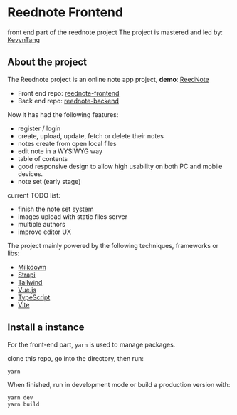 # Reednote Frontend
front end part of the reednote project
The project is mastered and led by: [KevynTang](https://github.com/KevynTang)

## About the project

The Reednote project is an online note app project, **demo**: [ReedNote](https://reednote.kevyn.cn/)

- Front end repo: [reednote-frontend](https://github.com/reednote-team/reednote-frontend)
- Back end repo: [reednote-backend](https://github.com/reednote-team/reednote-backend)

Now it has had the following features:

- register / login
- create, upload, update, fetch or delete their notes
- notes create from open local files
- edit note in a WYSIWYG way
- table of contents
- good responsive design to allow high usability on both PC and mobile devices.
- note set (early stage)

current TODO list:

- finish the note set system
- images upload with static files server
- multiple authors
- improve editor UX

The project mainly powered by the following techniques, frameworks or libs:

- [Milkdown](https://github.com/Saul-Mirone/milkdown)
- [Strapi](https://strapi.io/)
- [Tailwind](https://tailwindcss.com/)
- [Vue.js](https://v3.vuejs.org/)
- [TypeScript](https://www.typescriptlang.org/)
- [Vite](https://vitejs.dev/)

## Install a instance

For the front-end part, `yarn` is used to manage packages.

clone this repo, go into the directory, then run:

```bash
yarn
```

When finished, run in development mode or build a production version with:

```bash
yarn dev
yarn build
```





